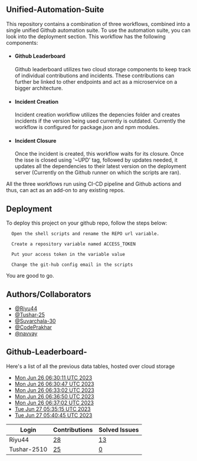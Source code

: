 
## Unified-Automation-Suite

This repository contains a combination of three workflows, combined into a single unified Github automation suite. To use the automation suite, you can look into the deployment section.
This workflow has the following components:
 - #### Github Leaderboard
   Github leaderboard utilizes two cloud storage components to keep track of individual contributions and incidents. These contributions can further be linked to other endpoints and act as a microservice on a bigger architecture.

- #### Incident Creation
  Incident creation workflow utilizes the depencies folder and creates incidents if the version being used currently is outdated. Currently the workflow is configured for package.json and npm modules.

- #### Incident Closure
  Once the incident is created, this workflow waits for its closure. Once the isse is closed using '~UPD' tag, followed by updates needed, it updates all the dependencies to their latest version on the deployment server (Currently on the Github runner on which the scripts are ran).

All the three workflows run using CI-CD pipeline and Github actions and thus, can act as an add-on to any existing repos.
## Deployment

To deploy this project on your github repo, follow the steps below:

```
  Open the shell scripts and rename the REPO url variable.
```
```
  Create a repository variable named ACCESS_TOKEN
```
```
  Put your access token in the variable value
```
```
  Change the git-hub config email in the scripts
```
You are good to go.
## Authors/Collaborators

- [@Riyu44](https://www.github.com/Riyu44)
- [@Tushar-25](https://github.com/Tushar-2510)
- [@Suvarchala-30](https://github.com/Suvarchala-30)
- [@CodePrakhar](https://github.com/CodePrakhar)
- [@navvay](https://github.com/navvay)


## Github-Leaderboard- 
Here's a list of all the previous data tables, hosted over cloud storage
- [Mon Jun 26 06:30:11 UTC 2023](https://us-central1-js-capstone-backend.cloudfunctions.net/api/games/MkeJuO6lRsuW2scFnjX8/scores/)
- [Mon Jun 26 06:30:47 UTC 2023](https://us-central1-js-capstone-backend.cloudfunctions.net/api/games/kJuDADR9eah8jkU55mK8/scores/)
- [Mon Jun 26 06:33:02 UTC 2023](https://us-central1-js-capstone-backend.cloudfunctions.net/api/games/j8kxlCBCo03YlmxNHMeU/scores/)
- [Mon Jun 26 06:36:50 UTC 2023](https://us-central1-js-capstone-backend.cloudfunctions.net/api/games/J2IYgdjARIE6GNBpN8dU/scores/)
- [Mon Jun 26 06:37:02 UTC 2023](https://us-central1-js-capstone-backend.cloudfunctions.net/api/games/4x52XCir4K3lsXmX8uvx/scores/)
- [Tue Jun 27 05:35:15 UTC 2023](https://us-central1-js-capstone-backend.cloudfunctions.net/api/games/9jZvrUMTMgdveAl8908s/scores/)
- [Tue Jun 27 05:40:45 UTC 2023](https://us-central1-js-capstone-backend.cloudfunctions.net/api/games/ZlDeZgZ6X97c1llUvOIu/scores/)
<!--START_TABLE-->
| Login        | Contributions | Solved Issues |
| ------------ | ------------- | ------------- |
| Riyu44 | [28](https://github.com/Sopra-Banking-Software-Interns/Github-Leaderboard/commits?author=Riyu44) | [13](https://getpantry.cloud/apiv1/pantry/860a0c02-c763-41ca-9d31-ec787fc3202a/basket/Riyu44) |
| Tushar-2510 | [25](https://github.com/Sopra-Banking-Software-Interns/Github-Leaderboard/commits?author=Tushar-2510) | [0](https://getpantry.cloud/apiv1/pantry/860a0c02-c763-41ca-9d31-ec787fc3202a/basket/Tushar-2510) |
<!--END_TABLE-->
